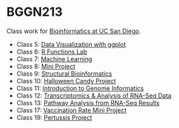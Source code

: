 # BGGN213

Class work for [Bioinformatics at UC San Diego](https://bioboot.github.io/bggn213_F22/).

- Class 5: [Data Visualization with ggplot](BGGN213_class05/class05.md)
- Class 6: [R Functions Lab](https://github.com/elnln/BGGN213/blob/67688a1a9518ab9def8f67dd28d397fc79d87555/BGGN213_class06/class06.md)
- Class 7: [Machine Learning](https://github.com/elnln/BGGN213/blob/67688a1a9518ab9def8f67dd28d397fc79d87555/BGGN213_class07/class07.md)
- Class 8: [Mini Project](https://github.com/elnln/BGGN213/blob/67688a1a9518ab9def8f67dd28d397fc79d87555/BGGN213_class08/class08.md)
- Class 9: [Structural Bioinformatics](https://github.com/elnln/BGGN213/blob/67688a1a9518ab9def8f67dd28d397fc79d87555/BGGN213_class09/class09.md)
- Class 10: [Halloween Candy Project](https://github.com/elnln/BGGN213/blob/83d745a25a453b9a51cb201bdfb8395e22693f55/BGGN213_class10/class10.md)  
- Class 11: [Introduction to Genome Informatics](https://github.com/elnln/BGGN213/blob/42861781282e1347bf2bbd32c4608a0c51ad4520/BGGN213_class11/class11.md)
- Class 12: [Transcriptomics & Analysis of RNA-Seq Data](https://github.com/elnln/BGGN213/blob/42861781282e1347bf2bbd32c4608a0c51ad4520/BGGN213_class12/class12_2.md)
- Class 13: [Pathway Analysis from RNA-Seq Results](https://github.com/elnln/BGGN213/blob/42861781282e1347bf2bbd32c4608a0c51ad4520/BGGN213_class13/class13.md)
- Class 17: [Vaccination Rate Mini Project](https://github.com/elnln/BGGN213/blob/42861781282e1347bf2bbd32c4608a0c51ad4520/BGGN213_class17/class17.md)
- Class 19: [Pertussis Project](https://github.com/elnln/BGGN213/blob/42861781282e1347bf2bbd32c4608a0c51ad4520/BGGN213_class19/class19.md)
